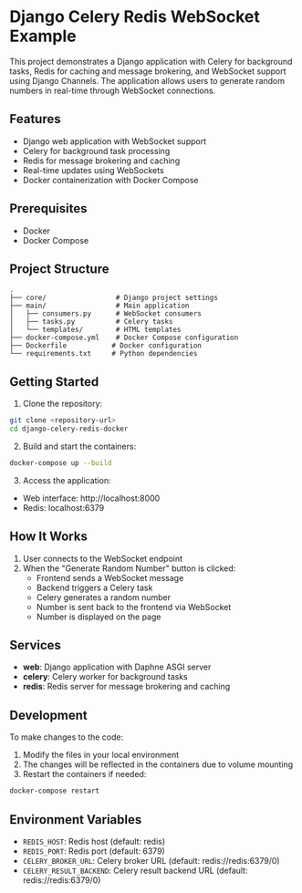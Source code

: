 # Django Celery Redis WebSocket Example

This project demonstrates a Django application with Celery for background tasks, Redis for caching and message brokering, and WebSocket support using Django Channels. The application allows users to generate random numbers in real-time through WebSocket connections.

## Features

- Django web application with WebSocket support
- Celery for background task processing
- Redis for message brokering and caching
- Real-time updates using WebSockets
- Docker containerization with Docker Compose

## Prerequisites

- Docker
- Docker Compose

## Project Structure

```
.
├── core/                 # Django project settings
├── main/                 # Main application
│   ├── consumers.py      # WebSocket consumers
│   ├── tasks.py          # Celery tasks
│   └── templates/        # HTML templates
├── docker-compose.yml    # Docker Compose configuration
├── Dockerfile           # Docker configuration
└── requirements.txt     # Python dependencies
```

## Getting Started

1. Clone the repository:
```bash
git clone <repository-url>
cd django-celery-redis-docker
```

2. Build and start the containers:
```bash
docker-compose up --build
```

3. Access the application:
- Web interface: http://localhost:8000
- Redis: localhost:6379

## How It Works

1. User connects to the WebSocket endpoint
2. When the "Generate Random Number" button is clicked:
   - Frontend sends a WebSocket message
   - Backend triggers a Celery task
   - Celery generates a random number
   - Number is sent back to the frontend via WebSocket
   - Number is displayed on the page

## Services

- **web**: Django application with Daphne ASGI server
- **celery**: Celery worker for background tasks
- **redis**: Redis server for message brokering and caching

## Development

To make changes to the code:

1. Modify the files in your local environment
2. The changes will be reflected in the containers due to volume mounting
3. Restart the containers if needed:
```bash
docker-compose restart
```

## Environment Variables

- `REDIS_HOST`: Redis host (default: redis)
- `REDIS_PORT`: Redis port (default: 6379)
- `CELERY_BROKER_URL`: Celery broker URL (default: redis://redis:6379/0)
- `CELERY_RESULT_BACKEND`: Celery result backend URL (default: redis://redis:6379/0)

